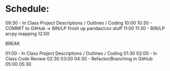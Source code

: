 # Schedule:

09:30 - In Class Project Descriptions / Outlines / Coding
10:00 
10:30 - COMMIT to GitHub -> BIN/LP finish up pandas/csv stuff
11:00
11:30 - BIN/LP arcpy mapping
12:00 

BREAK

01:00 - In Class Project Descriptions / Outlines / Coding
01:30
02:00 - In Class Code Review
02:30
03:00
04:30 - Refactor/Branching in GitHub
05:00
05:30
